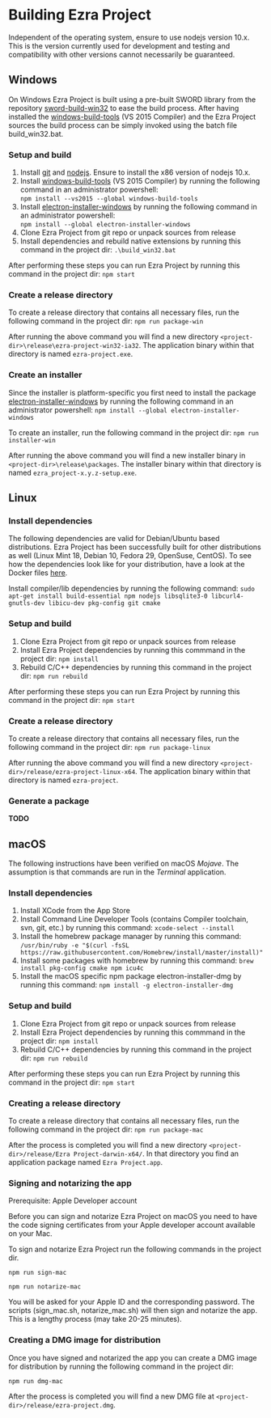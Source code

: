 # Building Ezra Project

Independent of the operating system, ensure to use nodejs version 10.x.
This is the version currently used for development and testing and compatibility with other versions cannot necessarily be guaranteed.
## Windows

On Windows Ezra Project is built using a pre-built SWORD library from the repository [sword-build-win32](https://github.com/ezra-project/sword-build-win32) to ease the build process. After having installed the [windows-build-tools][windows-build-tools] (VS 2015 Compiler) and the Ezra Project sources the build process can be simply invoked using the batch file build_win32.bat.

### Setup and build

1. Install [git](https://git-scm.com/download/win) and [nodejs](https://nodejs.org). Ensure to install the x86 version of nodejs 10.x.
2. Install [windows-build-tools][windows-build-tools] (VS 2015 Compiler) by running the following command in an administrator powershell:\
`npm install --vs2015 --global windows-build-tools`
3. Install [electron-installer-windows][electron-installer-windows] by running the following command in an administrator powershell:\
`npm install --global electron-installer-windows`
4. Clone Ezra Project from git repo or unpack sources from release
5. Install dependencies and rebuild native extensions by running this command in the project dir: `.\build_win32.bat`

After performing these steps you can run Ezra Project by running this command in the project dir: `npm start`

[windows-build-tools]: https://www.npmjs.com/package/windows-build-tools
[electron-installer-windows]: https://www.npmjs.com/package/electron-installer-windows

### Create a release directory

To create a release directory that contains all necessary files, run the following command in the project dir: `npm run package-win`

After running the above command you will find a new directory `<project-dir>\release\ezra-project-win32-ia32`.
The application binary within that directory is named `ezra-project.exe`.

### Create an installer

Since the installer is platform-specific you first need to install the package [electron-installer-windows](https://github.com/electron-userland/electron-installer-windows) by running the following command in an administrator powershell: `npm install --global electron-installer-windows`

To create an installer, run the following command in the project dir: `npm run installer-win`

After running the above command you will find a new installer binary in `<project-dir>\release\packages`.
The installer binary within that directory is named `ezra_project-x.y.z-setup.exe`.

## Linux

### Install dependencies

The following dependencies are valid for Debian/Ubuntu based distributions. Ezra Project has been successfully built for other distributions as well (Linux Mint 18, Debian 10, Fedora 29, OpenSuse, CentOS). To see how the dependencies look like for your distribution, have a look at the Docker files [here](https://github.com/ezra-project/ezra-project/tree/master/docker).

Install compiler/lib dependencies by running the following command: `sudo apt-get install build-essential npm nodejs libsqlite3-0 libcurl4-gnutls-dev libicu-dev pkg-config git cmake`

### Setup and build

1. Clone Ezra Project from git repo or unpack sources from release
2. Install Ezra Project dependencies by running this commmand in the project dir: `npm install`
3. Rebuild C/C++ dependencies by running this command in the project dir: `npm run rebuild`

After performing these steps you can run Ezra Project by running this command in the project dir: `npm start`

### Create a release directory

To create a release directory that contains all necessary files, run the following command in the project dir: `npm run package-linux`

After running the above command you will find a new directory `<project-dir>/release/ezra-project-linux-x64`.
The application binary within that directory is named `ezra-project`.

### Generate a package

**TODO**

## macOS

The following instructions have been verified on macOS _Mojave_. The assumption is that commands are run in the _Terminal_ application.

### Install dependencies

1. Install XCode from the App Store
2. Install Command Line Developer Tools (contains Compiler toolchain, svn, git, etc.) by running this command: `xcode-select --install`   
2. Install the homebrew package manager by running this command: `/usr/bin/ruby -e "$(curl -fsSL https://raw.githubusercontent.com/Homebrew/install/master/install)"`
3. Install some packages with homebrew by running this command: `brew install pkg-config cmake npm icu4c`
4. Install the macOS specific npm package electron-installer-dmg by running this command: `npm install -g electron-installer-dmg`

### Setup and build

1. Clone Ezra Project from git repo or unpack sources from release
2. Install Ezra Project dependencies by running this commmand in the project dir: `npm install`
3. Rebuild C/C++ dependencies by running this command in the project dir: `npm run rebuild`

After performing these steps you can run Ezra Project by running this command in the project dir: `npm start`

### Creating a release directory

To create a release directory that contains all necessary files, run the following command in the project dir: `npm run package-mac`

After the process is completed you will find a new directory `<project-dir>/release/Ezra Project-darwin-x64/`.
In that directory you find an application package named `Ezra Project.app`.

### Signing and notarizing the app

Prerequisite: Apple Developer account

Before you can sign and notarize Ezra Project on macOS you need to have the code signing certificates from your Apple developer account available on your Mac.

To sign and notarize Ezra Project run the following commands in the project dir.

`npm run sign-mac`

`npm run notarize-mac`

You will be asked for your Apple ID and the corresponding password. The scripts (sign_mac.sh, notarize_mac.sh) will then sign and notarize the app. This is a lengthy process (may take 20-25 minutes).

### Creating a DMG image for distribution

Once you have signed and notarized the app you can create a DMG image for distribution by running the following command in the project dir:

`npm run dmg-mac`

After the process is completed you will find a new DMG file at `<project-dir>/release/ezra-project.dmg`.
